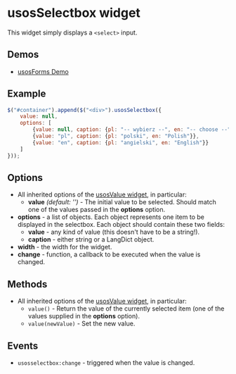 usosSelectbox widget
====================

This widget simply displays a `<select>` input.


Demos
-----

  * [usosForms Demo](http://jsfiddle.net/gh/get/jquery/1.9.1/dependencies/migrate,ui/MUCI/jquery-usos/tree/master/jsfiddle-demos/forms)


Example
-------

```javascript
$("#container").append($("<div>").usosSelectbox({
    value: null,
    options: [
        {value: null, caption: {pl: "-- wybierz --", en: "-- choose --"}},
        {value: "pl", caption: {pl: "polski", en: "Polish"}},
        {value: "en", caption: {pl: "angielski", en: "English"}} 
    ]
}));
```

Options
-------

  * All inherited options of the [usosValue widget](widget.value.md), in particular:
    * **value** *(default: '')* - The initial value to be selected. Should
      match one of the values passed in the **options** option.
  * **options** - a list of objects. Each object represents one item to be
    displayed in the selectbox. Each object should contain these two fields:
    * **value** - any kind of value (this doesn't have to be a string!).
    * **caption** - either string or a LangDict object.
  * **width** - the width for the widget.
  * **change** - function, a callback to be executed when the value is changed.

Methods
-------

  * All inherited options of the [usosValue widget](widget.value.md), in particular:
    * `value()` - Return the value of the currently selected item (one of the
      values supplied in the **options** option).
    * `value(newValue)` - Set the new value.

Events
------

  * `usosselectbox:change` - triggered when the value is changed.
